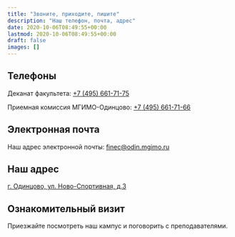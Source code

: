 ```yaml
---
title: "Звоните, приходите, пишите"
description: "Наш телефон, почта, адрес"
date: 2020-10-06T08:49:55+00:00
lastmod: 2020-10-06T08:49:55+00:00
draft: false
images: []
---
```


## Телефоны

Деканат факультета: <a href="tel:+74956617175">+7 (495) 661-71-75</a>

Приемная комиссия МГИМО-Одинцово: <a href="tel:+74956617176"> +7 (495) 661-71-66</a>

## Электронная почта

Наш адрес электронной почты: [finec@odin.mgimo.ru](mailto:finec@odin.mgimo.ru)

## Наш адрес

[г. Одинцово, ул. Ново-Cпортивная, д.3](https://yandex.ru/maps/-/CCQdZMwaPA)

## Ознакомительный визит 

Приезжайте посмотреть наш кампус и поговорить с преподавателями.
